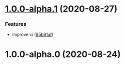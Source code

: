 # [1.0.0-alpha.1](https://github.com/Johnhhorton/clivate/compare/v1.0.0-alpha.0...v1.0.0-alpha.1) (2020-08-27)


### Features

* improve ci ([95b91af](https://github.com/Johnhhorton/clivate/commit/95b91af1c36609360557577eebd023798148cf91))



# 1.0.0-alpha.0 (2020-08-24)



